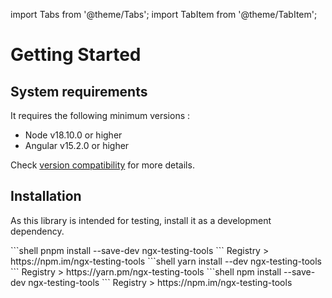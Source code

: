 import Tabs from '@theme/Tabs';
import TabItem from '@theme/TabItem';

# Getting Started

## System requirements

It requires the following minimum versions :

- Node v18.10.0 or higher
- Angular v15.2.0 or higher

Check [version compatibility](./reference/version-compatibility) for more details.

## Installation

As this library is intended for testing, install it as a development dependency.

<Tabs groupId="package-manager">

<TabItem value="pnpm">
```shell
pnpm install --save-dev ngx-testing-tools
```
Registry
> https://npm.im/ngx-testing-tools
</TabItem>

<TabItem label="yarn" value="yarn">
```shell
yarn install --dev ngx-testing-tools
```
Registry
> https://yarn.pm/ngx-testing-tools
</TabItem>

<TabItem value="npm">
```shell
npm install --save-dev ngx-testing-tools
```
Registry
> https://npm.im/ngx-testing-tools
</TabItem>
</Tabs>
